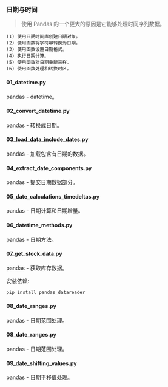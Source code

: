 ### 日期与时间

> 使用 Pandas 的一个更大的原因是它能够处理时间序列数据。

```text
(1) 使用日期时间库创建日期对象。
(2) 使用函数将字符串转换为日期。
(3) 使用函数设置日期格式。
(4) 执行日期计算。
(5) 使用函数对日期重新采样。
(6) 使用函数处理和转换时区。
```

#### 01_datetime.py
pandas - datetime。

#### 02_convert_datetime.py
pandas - 转换成日期。

#### 03_load_data_include_dates.py
pandas - 加载包含有日期的数据。

#### 04_extract_date_components.py
pandas - 提交日期数据部分。

#### 05_date_calculations_timedeltas.py
pandas - 日期计算和日期增量。

#### 06_datetime_methods.py
pandas - 日期方法。

#### 07_get_stock_data.py
pandas - 获取库存数据。

安装依赖:
```bash
pip install pandas_datareader
```

#### 08_date_ranges.py
pandas - 日期范围处理。

#### 08_date_ranges.py
pandas - 日期范围处理。

#### 09_date_shifting_values.py
pandas - 日期平移值处理。
